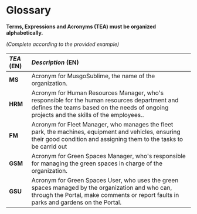 # Glossary

**Terms, Expressions and Acronyms (TEA) must be organized alphabetically.**

_(Complete according to the provided example)_

| **_TEA_** (EN) | **_Description_** (EN)                                                                    |                                       
|:---------------|:------------------------------------------------------------------------------------------|
| **MS**      | Acronym for MusgoSublime, the name of the organization. |
| **HRM**        | Acronym for Human Resources Manager, who's responsible for the human resources department and defines the teams based on the needs of ongoing projects and the skills of the employees..|
| **FM**        | Acronym for Fleet Manager, who manages the fleet park, the machines, equipment and vehicles, ensuring their good condition and assigning them to the tasks to be carrid out|
| **GSM**        | Acronym for Green Spaces Manager, who's responsible for managing the green spaces in charge of the organization. |
|**GSU**        | Acronym for Green Spaces User, who uses the green spaces managed by the  organization and who can, through the Portal, make comments or report faults in parks and gardens on the Portal. |
 







